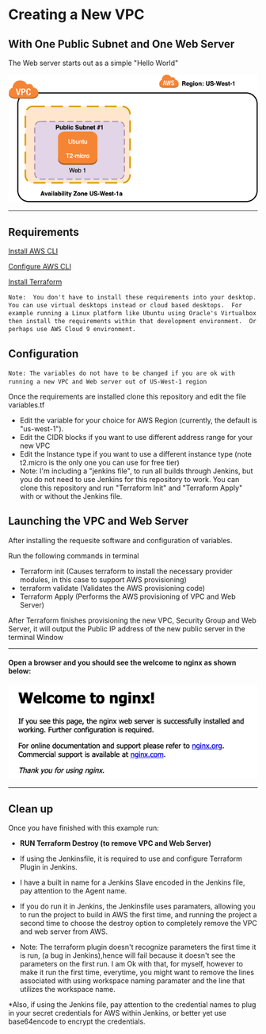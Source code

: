 # Creating a New VPC

## With One Public Subnet and One Web Server

The Web server starts out as a simple "Hello World"

<img src="One-public-one-web.png">

------

## Requirements 

[Install AWS CLI](https://docs.aws.amazon.com/cli/latest/userguide/cli-chap-install.html)

[Configure AWS CLI](https://docs.aws.amazon.com/cli/latest/userguide/cli-chap-configure.html)

[Install Terraform](https://learn.hashicorp.com/tutorials/terraform/install-cli)

```
Note:  You don't have to install these requirements into your desktop.  You can use virtual desktops instead or cloud based desktops.  For example running a Linux platform like Ubuntu using Oracle's Virtualbox then install the requirements within that development environment.  Or perhaps use AWS Cloud 9 environment.
```

## Configuration

`Note: The variables do not have to be changed if you are ok with running a new VPC and Web server out of US-West-1 region`

Once the requirements are installed clone this repository and edit the file variables.tf

*  Edit the variable for your choice for AWS Region (currently, the default is "us-west-1").
*  Edit the CIDR blocks if you want to use different address range for your new VPC
*  Edit the Instance type if you want to use a different instance type (note t2.micro is the only one you can use for free tier)
*  Note: I'm including a "jenkins file", to run all builds through Jenkins, but you do not need to use Jenkins for this repository to work.  You can clone this repository and run "Terraform Init" and "Terraform Apply"  with or without the Jenkins file.  

## Launching the VPC and Web Server
After installing the requesite software and configuration of variables.

Run the following commands in terminal

* Terraform init (Causes terraform to install the necessary provider modules, in this case to support AWS provisioning)
* terraform validate (Validates the AWS provisioning code)
* Terraform Apply (Performs the AWS provisioning of VPC and Web Server)

After Terraform finishes provisioning the new VPC, Security Group and Web Server, it will output the Public IP address of the new public server in the terminal Window

------

#### Open a browser and you should see the welcome to nginx as shown below:

<img src="NGINX screen.png">

------

## Clean up

Once you have finished with this example run:

* **RUN Terraform Destroy (to remove VPC and Web Server)**


* If using the Jenkinsfile, it is required to use and configure Terraform Plugin in Jenkins.  
* I have a built in name for a Jenkins Slave encoded in the Jenkins file, pay attention to the Agent name.  
* If you do run it in Jenkins, the Jenkinsfile uses paramaters, allowing you to run the project to build in AWS the first time, and running the project a second time to choose the destroy option to completely remove the VPC and web server from AWS.

* Note: The terraform plugin doesn't recognize parameters the first time it is run, (a bug in Jenkins),hence will fail because it doesn't see the parameters on the first run.  I am Ok with that, for myself, however to make it run the first time, everytime, you might want to remove the lines associated with using workspace naming paramater and the line that utilizes the workspace name.

*Also, if using the Jenkins file, pay attention to the credential names to plug in your secret credentials for AWS within Jenkins, or better yet use base64encode to encrypt the credentials.